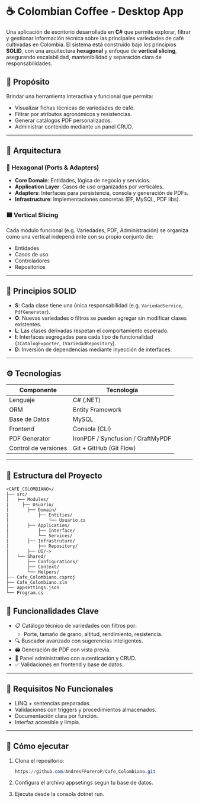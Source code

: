 # ☕ Colombian Coffee - Desktop App

Una aplicación de escritorio desarrollada en **C#** que permite explorar, filtrar y gestionar información técnica sobre las principales variedades de café cultivadas en Colombia. El sistema está construido bajo los principios **SOLID**, con una arquitectura **hexagonal** y enfoque de **vertical slicing**, asegurando escalabilidad, mantenibilidad y separación clara de responsabilidades.

## 📌 Propósito

Brindar una herramienta interactiva y funcional que permita:

- Visualizar fichas técnicas de variedades de café.
- Filtrar por atributos agronómicos y resistencias.
- Generar catálogos PDF personalizados.
- Administrar contenido mediante un panel CRUD.

---

## 🧱 Arquitectura

### 🔷 Hexagonal (Ports & Adapters)

- **Core Domain**: Entidades, lógica de negocio y servicios.
- **Application Layer**: Casos de uso organizados por verticales.
- **Adapters**: Interfaces para persistencia, consola y generación de PDFs.
- **Infrastructure**: Implementaciones concretas (EF, MySQL, PDF libs).

### 🟪 Vertical Slicing

Cada módulo funcional (e.g. Variedades, PDF, Administración) se organiza como una vertical independiente con su propio conjunto de:

- Entidades
- Casos de uso
- Controladores
- Repositorios

---

## 🧠 Principios SOLID

- **S**: Cada clase tiene una única responsabilidad (e.g. `VariedadService`, `PdfGenerator`).
- **O**: Nuevas variedades o filtros se pueden agregar sin modificar clases existentes.
- **L**: Las clases derivadas respetan el comportamiento esperado.
- **I**: Interfaces segregadas para cada tipo de funcionalidad (`ICatalogExporter`, `IVariedadRepository`).
- **D**: Inversión de dependencias mediante inyección de interfaces.

---

## ⚙️ Tecnologías

| Componente           | Tecnología                        |
| -------------------- | --------------------------------- |
| Lenguaje             | C# (.NET)                         |
| ORM                  | Entity Framework                  |
| Base de Datos        | MySQL                             |
| Frontend             | Consola (CLI)                     |
| PDF Generator        | IronPDF / Syncfusion / CraftMyPDF |
| Control de versiones | Git + GitHub (Git Flow)           |

---

## 📂 Estructura del Proyecto

```
<CAFE_COLOMBIANO>/
├── src/
│   ├── Modules/
|     ├── Usuario/
|		├── Domain/
|			├── Entities/
|				└── Usuario.cs
|		├── Application/
|			├── Interface/ 
│   		└── Services/
|		├── Infrastruture/
|			├── Repository/ 
|		├── UI/-> 
│   └── Shared/
│       ├── Configurations/
│       ├── Context/
│       └── Helpers/
├── Cafe_Colombiano.csproj
├── Cafe_Colombiano.sln
├── appsettings.json 
└── Program.cs
```

## 🔐 Funcionalidades Clave

- 📋 Catálogo técnico de variedades con filtros por:
  - Porte, tamaño de grano, altitud, rendimiento, resistencia.
- 🔍 Buscador avanzado con sugerencias inteligentes.
- 🖨️ Generación de PDF con vista previa.
- 🔧 Panel administrativo con autenticación y CRUD.
- ✅ Validaciones en frontend y base de datos.

---

## 📄 Requisitos No Funcionales

- LINQ + sentencias preparadas.
- Validaciones con triggers y procedimientos almacenados.
- Documentación clara por función.
- Interfaz accesible y limpia.

---

## 🚀 Cómo ejecutar

1. Clona el repositorio:

   ```powershell
   https://github.com/AndresFForeroP/Cafe_Colombiano.git
   ```

2. Configura el archivo appsetings segun tu base de datos.

3. Ejecuta desde la consola dotnet run.